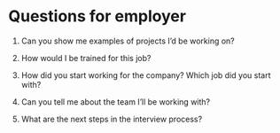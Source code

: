 # Questions for employer

1. Can you show me examples of projects I’d be working on?

2. How would I be trained for this job?

3. How did you start working for the company? Which job did you start with?

4. Can you tell me about the team I’ll be working with?

5. What are the next steps in the interview process?
